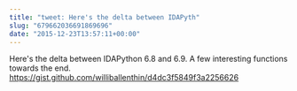 ```yaml
---
title: "tweet: Here's the delta between IDAPyth"
slug: "679662036691869696"
date: "2015-12-23T13:57:11+00:00"
---
```

Here's the delta between IDAPython 6.8 and 6.9. A few interesting functions towards the end. https://gist.github.com/williballenthin/d4dc3f5849f3a2256626
